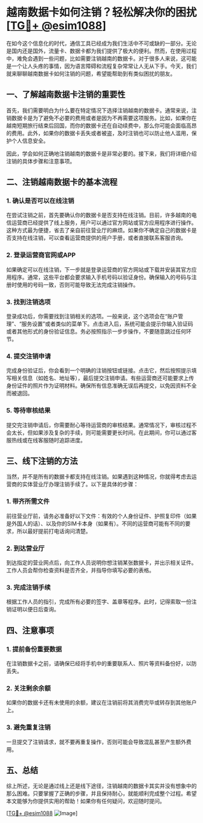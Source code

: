 # 越南数据卡如何注销？轻松解决你的困扰[[TG💪+ @esim1088](https://t.me/s/esim1088)]

在如今这个信息化的时代，通信工具已经成为我们生活中不可或缺的一部分。无论是国内还是国外，流量卡、数据卡都为我们提供了极大的便利。然而，在使用过程中，难免会遇到一些问题，比如需要注销越南的数据卡。对于很多人来说，这可能是一个让人头疼的事情，因为语言障碍和流程复杂常常让人无从下手。今天，我们就来聊聊越南数据卡如何注销的问题，希望能帮助到有类似困扰的朋友。

## 一、了解越南数据卡注销的重要性

首先，我们需要明白为什么要在特定情况下选择注销越南的数据卡。通常来说，注销数据卡是为了避免不必要的费用或者是因为不再需要这项服务。比如，如果你在越南短期旅行结束后回国，而你的数据卡还在自动续费中，那么你可能会面临高昂的费用。此外，如果你的数据卡丢失或者被盗，及时注销也可以防止他人滥用，保护个人信息安全。

因此，学会如何正确地注销越南的数据卡是非常必要的。接下来，我们将详细介绍注销的具体步骤和注意事项。

## 二、注销越南数据卡的基本流程

### 1. 确认是否可以在线注销

在尝试注销之前，首先要确认你的数据卡是否支持在线注销。目前，许多越南的电信运营商已经提供了线上服务，用户可以通过官方网站或官方应用程序进行操作。这种方式最为便捷，省去了亲自前往营业厅的麻烦。如果你不确定自己的数据卡是否支持在线注销，可以查看运营商提供的用户手册，或者直接联系客服咨询。

### 2. 登录运营商官网或APP

如果确定可以在线注销，下一步就是登录运营商的官方网站或下载并安装其官方应用程序。通常，这些平台都会要求输入手机号码以验证身份。确保输入的号码与注册时使用的号码一致，否则可能导致无法完成注销操作。

### 3. 找到注销选项

登录成功后，你需要找到注销相关的选项。一般来说，这个选项会在“账户管理”、“服务设置”或者类似的菜单下。点击进入后，系统可能会提示你输入验证码或者其他形式的身份验证信息。务必按照指示一步步操作，不要随意跳过任何环节。

### 4. 提交注销申请

完成身份验证后，你会看到一个明确的注销按钮或链接。点击它，然后按照提示填写相关信息（如姓名、地址等），最后提交注销申请。有些运营商还可能要求上传身份证件的照片作为证明材料。确保所有信息准确无误后再提交，以免因资料不全而被退回。

### 5. 等待审核结果

提交完注销申请后，你需要耐心等待运营商的审核结果。通常情况下，审核过程不会太长，但如果涉及复杂的手续，则可能需要更长时间。在此期间，你可以通过客服热线或在线客服随时追踪进度。

## 三、线下注销的方法

当然，并不是所有的数据卡都支持在线注销。如果遇到这种情况，你就得考虑去运营商的实体营业厅办理注销手续了。以下是具体的步骤：

### 1. 带齐所需文件

前往营业厅前，请务必准备好以下文件：有效的个人身份证件、护照复印件（如果是外国人的话）、以及你的SIM卡本身（如果有）。不同的运营商可能有不同的要求，所以最好提前打电话询问清楚。

### 2. 到达营业厅

到达指定的营业网点后，向工作人员说明你想注销某张数据卡，并出示相关证件。工作人员会帮你检查资料是否齐全，并指导你填写必要的表格。

### 3. 完成注销手续

根据工作人员的指引，完成所有必要的签字、盖章等程序。此时，记得索取一份注销证明以便日后查询。

## 四、注意事项

### 1. 提前备份重要数据

在注销数据卡之前，请确保已经将手机中的重要联系人、照片等资料备份好，以防丢失。

### 2. 关注剩余余额

如果你的数据卡还有未使用的余额，建议在注销前将其消费完毕或转存到其他账户上。

### 3. 避免重复注销

一旦提交了注销请求，就不要再重复操作，否则可能会导致混乱甚至产生额外费用。

## 五、总结

综上所述，无论是通过线上还是线下途径，注销越南的数据卡其实并没有想象中的那么困难。只要掌握了正确的步骤，并且保持耐心，就能顺利完成整个过程。希望本文能够为你提供实用的帮助！如果你有任何疑问，欢迎随时提问。

[[TG💪+ @esim1088](https://t.me/s/esim1088) ![Image](https://i.postimg.cc/4NQfJmqS/Snipaste-2025-05-13-00-14-12.png)]